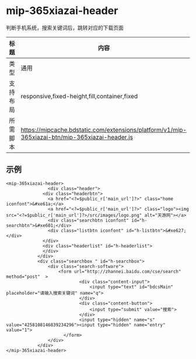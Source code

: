 ﻿
# mip-365xiazai-header

判断手机系统，搜索关键词后，跳转对应的下载页面

标题|内容
----|----
类型|通用
支持布局|responsive,fixed-height,fill,container,fixed
所需脚本|https://mipcache.bdstatic.com/extensions/platform/v1/mip-365xiazai-btn/mip-365xiazai-header.js


## 示例

```
<mip-365xiazai-header>
				<div class="header">
		      <div class="headerbtn">
		        <a href="<?=$public_r['main_url']?>" class="home iconfont">&#xe61a;</a>
		        <a href="<?=$public_r['main_url']?>" class="logo"><img src="<?=$public_r['main_url']?>/src/images/logo.png" alt="天游网"></a>
		        <div class="searchbtn iconfont" id="h-searchbtn">&#xe601;</div>
		        <div class="listbtn iconfont" id="h-listbtn">&#xe627;</div>
		      </div>
		      <div class="headerlist" id="h-headerlist">
		      </div>
		    </div>
		    <div class="searchbox " id="h-searchbox">
		        <div class="search-software">
		            <form url="http://zhannei.baidu.com/cse/search" method="post"  >
		                    <div class="content-input">
		                        <input type="text" id="bdcsMain" placeholder="请输入搜索关键词" name="q">
		                    </div>
		                    <div class="content-button">
		                        <input type="submit" value="搜索">
		                    </div>
		                    <input type="hidden" name="s" value="4258108146839234296"><input type="hidden" name="entry" value="1">
		              </form>
		        </div>
		    </div>
</mip-365xiazai-header>
